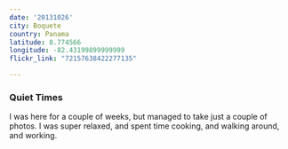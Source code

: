 ```yaml
---
date: '20131026'
city: Boquete
country: Panama
latitude: 8.774566
longitude: -82.43199899999999
flickr_link: "72157638422277135"

---
```


### Quiet Times

I was here for a couple of weeks, but managed to take just a couple of photos. I was super relaxed, and spent time cooking, and walking around, and working.
